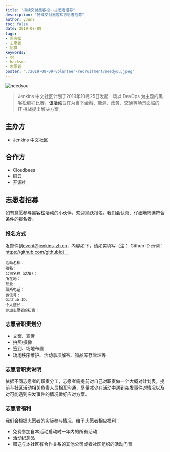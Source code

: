 ```yaml
---
title: "持续交付黑客松--志愿者招募"
description: "持续交付黑客松志愿者招募"
author: yJunS
toc: false
date: 2019-08-09
tags:
- 黑客松
- 志愿者
- 招募
keywords:
- cd
- hackson
- 志愿者
poster: "./2019-08-09-volunteer-recruitment/needyou.jpeg"
---
```


![needyou](needyou.jpeg)

> Jenkins 中文社区计划于2019年10月25日发起一场以 DevOps 为主题的黑客松编程比赛，[该活动](https://jenkins-zh.cn/event/beijing-2019-10-19/)旨在为当下金融、能源、政务、交通等场景面临的 IT 挑战提出解决方案。

## 主办方
* Jenkins 中文社区

## 合作方
* Cloudbees
* 码云
* 开源社

## 志愿者招募
如有意愿参与黑客松活动的小伙伴，欢迎踊跃报名。我们会认真、仔细地筛选符合条件的报名者。

### 报名方式
发邮件到[event@jenkins-zh.cn](mailto:event@jenkins-zh.cn?subject=持续交付黑客松--志愿者报名)，内容如下，请如实填写（注： Github ID 示例：https://github.com/githubId）：
```
活动名称：
姓名：
公司名称（选填）：
所在地：
职业：
联系电话：
微信号：
Github ID:
个人擅长：
参加志愿者的初衷：

```


### 志愿者职责划分
* 文案、宣传
* 拍照/摄像
* 签到、场地布置
* 场地秩序维护、活动事项解答、物品库存管理等

### 志愿者职责说明
依据不同志愿者的职责分工，志愿者需提前对自己对职责做一个大概对计划表，提前与社区活动相关负责人员相互沟通，尽量减少在活动中遇到突发事件对情况以及对可能遇到突发事件的情况做好应对方案。

### 志愿者福利
我们会根据志愿者的实际参与情况，给予志愿者相应福利：
* 免费参加自本活动启动时一年内的所有活动
* 活动纪念品
* 赠送与本社区有合作关系的其他公司或者社区组织的活动门票
